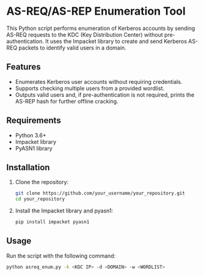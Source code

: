 # AS-REQ/AS-REP Enumeration Tool

This Python script performs enumeration of Kerberos accounts by sending AS-REQ requests to the KDC (Key Distribution Center) without pre-authentication. It uses the Impacket library to create and send Kerberos AS-REQ packets to identify valid users in a domain.

## Features
- Enumerates Kerberos user accounts without requiring credentials.
- Supports checking multiple users from a provided wordlist.
- Outputs valid users and, if pre-authentication is not required, prints the AS-REP hash for further offline cracking.

## Requirements
- Python 3.6+
- Impacket library
- PyASN1 library

## Installation

1. Clone the repository:

    ```bash
    git clone https://github.com/your_username/your_repository.git
    cd your_repository
    ```

2. Install the Impacket library and pyasn1:

    ```bash
    pip install impacket pyasn1
    ```

## Usage

Run the script with the following command:

```bash
python asreq_enum.py -k <KDC IP> -d <DOMAIN> -w <WORDLIST>
```
